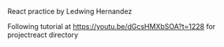 React practice by Ledwing Hernandez

Following tutorial at https://youtu.be/dGcsHMXbSOA?t=1228 for projectreact directory
